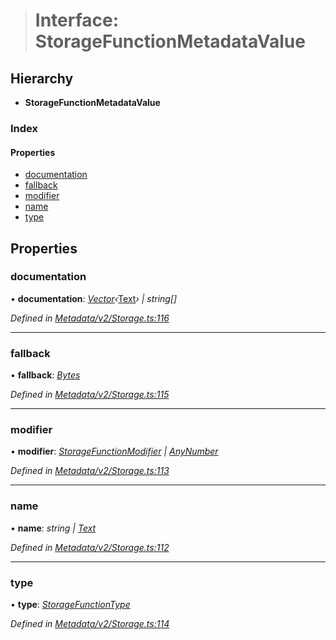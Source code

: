 > # Interface: StorageFunctionMetadataValue

## Hierarchy

* **StorageFunctionMetadataValue**

### Index

#### Properties

* [documentation](_metadata_v2_storage_.storagefunctionmetadatavalue.md#documentation)
* [fallback](_metadata_v2_storage_.storagefunctionmetadatavalue.md#fallback)
* [modifier](_metadata_v2_storage_.storagefunctionmetadatavalue.md#modifier)
* [name](_metadata_v2_storage_.storagefunctionmetadatavalue.md#name)
* [type](_metadata_v2_storage_.storagefunctionmetadatavalue.md#type)

## Properties

###  documentation

• **documentation**: *[Vector](../classes/_codec_vector_.vector.md)‹*[Text](../classes/_primitive_text_.text.md)*› | string[]*

*Defined in [Metadata/v2/Storage.ts:116](https://github.com/polkadot-js/api/blob/3b339a2/packages/types/src/Metadata/v2/Storage.ts#L116)*

___

###  fallback

• **fallback**: *[Bytes](../classes/_primitive_bytes_.bytes.md)*

*Defined in [Metadata/v2/Storage.ts:115](https://github.com/polkadot-js/api/blob/3b339a2/packages/types/src/Metadata/v2/Storage.ts#L115)*

___

###  modifier

• **modifier**: *[StorageFunctionModifier](../classes/_metadata_v0_storage_.storagefunctionmodifier.md) | [AnyNumber](../modules/_types_.md#anynumber)*

*Defined in [Metadata/v2/Storage.ts:113](https://github.com/polkadot-js/api/blob/3b339a2/packages/types/src/Metadata/v2/Storage.ts#L113)*

___

###  name

• **name**: *string | [Text](../classes/_primitive_text_.text.md)*

*Defined in [Metadata/v2/Storage.ts:112](https://github.com/polkadot-js/api/blob/3b339a2/packages/types/src/Metadata/v2/Storage.ts#L112)*

___

###  type

• **type**: *[StorageFunctionType](../classes/_metadata_v2_storage_.storagefunctiontype.md)*

*Defined in [Metadata/v2/Storage.ts:114](https://github.com/polkadot-js/api/blob/3b339a2/packages/types/src/Metadata/v2/Storage.ts#L114)*